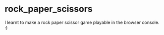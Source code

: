 # rock_paper_scissors
I learnt to make a rock paper scissor game playable in the browser console. :)